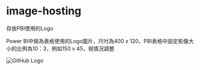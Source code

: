 # image-hosting
存放PBI使用的Logo

Power BI中做為表格使用的Logo圖片，尺吋為400 x 120，PBI表格中設定影像大小的比例為10：3，例如150 x 45，視情況調整

![GitHub Logo]([https://github.com/images/logo.png](https://github.com/swift-ec/image-hosting/blob/main/logo/Boox.png?raw=true)https://github.com/swift-ec/image-hosting/blob/main/logo/Boox.png?raw=true)

